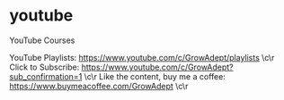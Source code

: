# youtube
YouTube Courses 

YouTube Playlists: https://www.youtube.com/c/GrowAdept/playlists \c\r
Click to Subscribe: https://www.youtube.com/c/GrowAdept?sub_confirmation=1 \c\r
Like the content, buy me a coffee: https://www.buymeacoffee.com/GrowAdept \c\r
